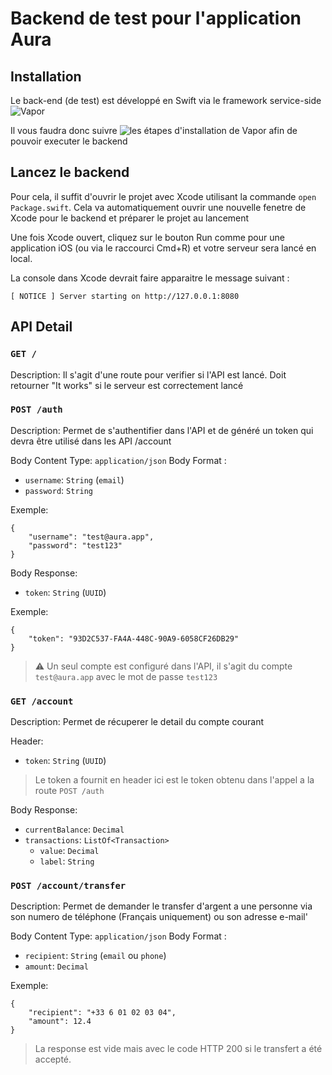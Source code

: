 # Backend de test pour l'application Aura

## Installation

Le back-end (de test) est développé en Swift via le framework service-side ![Vapor](https://vapor.codes)

Il vous faudra donc suivre ![les étapes d'installation de Vapor](https://docs.vapor.codes/install/macos/) afin de pouvoir executer le backend


## Lancez le backend

Pour cela, il suffit d'ouvrir le projet avec Xcode utilisant la commande `open Package.swift`. Cela va automatiquement ouvrir une nouvelle fenetre de Xcode pour le backend et préparer le projet au lancement

Une fois Xcode ouvert, cliquez sur le bouton Run comme pour une application iOS (ou via le raccourci Cmd+R) et votre serveur sera lancé en local.

La console dans Xcode devrait faire apparaitre le message suivant : 

```
[ NOTICE ] Server starting on http://127.0.0.1:8080
```


## API Detail

### `GET /`

Description: Il s'agit d'une route pour verifier si l'API est lancé. Doit retourner "It works" si le serveur est correctement lancé

### `POST /auth`

Description: Permet de s'authentifier dans l'API et de généré un token qui devra être utilisé dans les API /account

Body Content Type: `application/json`
Body Format : 
  - `username`: `String` (`email`)
  - `password`: `String`
  
Exemple: 
```
{
    "username": "test@aura.app",
    "password": "test123"
}
```

Body Response: 
  - `token`: `String` (`UUID`)
  
Exemple: 
```
{
    "token": "93D2C537-FA4A-448C-90A9-6058CF26DB29"
}
```

> ⚠️ Un seul compte est configuré dans l'API, il s'agit du compte `test@aura.app` avec le mot de passe `test123`

### `GET /account`

Description: Permet de récuperer le detail du compte courant

Header:
  - `token`: `String` (`UUID`)
  
> Le token a fournit en header ici est le token obtenu dans l'appel a la route `POST /auth`

Body Response:
  - `currentBalance`: `Decimal`
  - `transactions`: `ListOf<Transaction>`
    - `value`: `Decimal`
    - `label`: `String`

### `POST /account/transfer`

Description: Permet de demander le transfer d'argent a une personne via son numero de téléphone (Français uniquement) ou son adresse e-mail'

Body Content Type: `application/json`
Body Format : 
  - `recipient`: `String` (`email` ou `phone`)
  - `amount`: `Decimal`
  
Exemple: 
```
{
    "recipient": "+33 6 01 02 03 04",
    "amount": 12.4
}
```

> La response est vide mais avec le code HTTP 200 si le transfert a été accepté.
